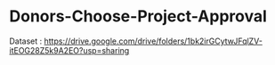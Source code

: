 # Donors-Choose-Project-Approval

Dataset : https://drive.google.com/drive/folders/1bk2irGCytwJFqlZV-itEOG28Z5k9A2EO?usp=sharing
